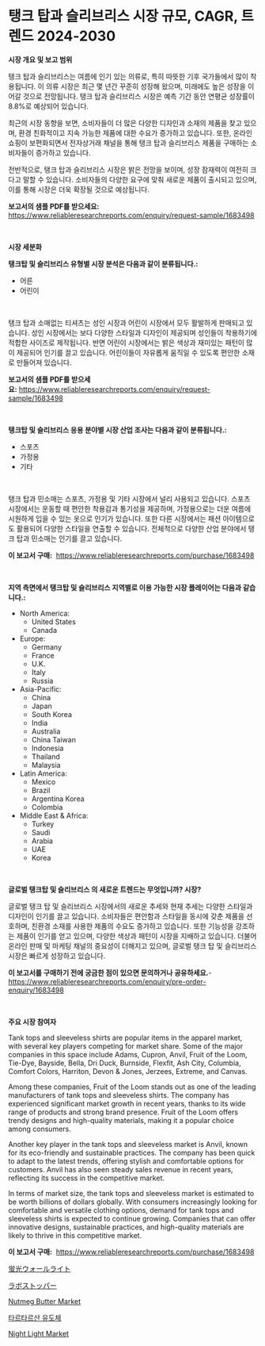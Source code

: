<p><h1>탱크 탑과 슬리브리스 시장 규모, CAGR, 트렌드 2024-2030</h1></p><p><strong>시장 개요 및 보고 범위</strong></p>
<p><p>탱크 탑과 슬리브리스는 여름에 인기 있는 의류로, 특히 따뜻한 기후 국가들에서 많이 착용됩니다. 이 의류 시장은 최근 몇 년간 꾸준히 성장해 왔으며, 미래에도 높은 성장을 이어갈 것으로 전망됩니다. 탱크 탑과 슬리브리스 시장은 예측 기간 동안 연평균 성장률이 8.8%로 예상되어 있습니다.</p><p>최근의 시장 동향을 보면, 소비자들이 더 많은 다양한 디자인과 소재의 제품을 찾고 있으며, 환경 친화적이고 지속 가능한 제품에 대한 수요가 증가하고 있습니다. 또한, 온라인 쇼핑이 보편화되면서 전자상거래 채널을 통해 탱크 탑과 슬리브리스 제품을 구매하는 소비자들이 증가하고 있습니다.</p><p>전반적으로, 탱크 탑과 슬리브리스 시장은 밝은 전망을 보이며, 성장 잠재력이 여전히 크다고 말할 수 있습니다. 소비자들의 다양한 요구에 맞춰 새로운 제품이 출시되고 있으며, 이를 통해 시장은 더욱 확장될 것으로 예상됩니다.</p></p>
<p><strong>보고서의 샘플 PDF를 받으세요:</strong> <a href="https://www.reliableresearchreports.com/enquiry/request-sample/1683498">https://www.reliableresearchreports.com/enquiry/request-sample/1683498</a></p>
<p>&nbsp;</p>
<p><strong>시장 세분화</strong></p>
<p><strong>탱크탑 및 슬리브리스 유형별 시장 분석은 다음과 같이 분류됩니다.:</strong></p>
<p><ul><li>어른</li><li>어린이</li></ul></p>
<p>&nbsp;</p>
<p><p>탱크 탑과 소매없는 티셔츠는 성인 시장과 어린이 시장에서 모두 활발하게 판매되고 있습니다. 성인 시장에서는 보다 다양한 스타일과 디자인이 제공되며 성인들이 착용하기에 적합한 사이즈로 제작됩니다. 반면 어린이 시장에서는 밝은 색상과 재미있는 패턴이 많이 제공되어 인기를 끌고 있습니다. 어린이들이 자유롭게 움직일 수 있도록 편안한 소재로 만들어져 있습니다.</p></p>
<p><strong>보고서의 샘플 PDF를 받으세요:</strong>&nbsp;<a href="https://www.reliableresearchreports.com/enquiry/request-sample/1683498">https://www.reliableresearchreports.com/enquiry/request-sample/1683498</a></p>
<p>&nbsp;</p>
<p><strong> 탱크탑 및 슬리브리스 응용 분야별 시장 산업 조사는 다음과 같이 분류됩니다.:</strong></p>
<p><ul><li>스포츠</li><li>가정용</li><li>기타</li></ul></p>
<p>&nbsp;</p>
<p><p>탱크 탑과 민소매는 스포츠, 가정용 및 기타 시장에서 널리 사용되고 있습니다. 스포츠 시장에서는 운동할 때 편안한 착용감과 통기성을 제공하며, 가정용으로는 더운 여름에 시원하게 입을 수 있는 옷으로 인기가 있습니다. 또한 다른 시장에서는 패션 아이템으로도 활용되어 다양한 스타일을 연출할 수 있습니다. 전체적으로 다양한 산업 분야에서 탱크 탑과 민소매는 인기를 끌고 있습니다.</p></p>
<p><strong>이 보고서 구매:</strong>&nbsp; <a href="https://www.reliableresearchreports.com/purchase/1683498">https://www.reliableresearchreports.com/purchase/1683498</a></p>
<p>&nbsp;</p>
<p><strong>지역 측면에서 탱크탑 및 슬리브리스 지역별로 이용 가능한 시장 플레이어는 다음과 같습니다.:</strong></p>
<p><ul>
    <li>
        North America:
        <ul>
            <li>United States</li>
            <li>Canada</li>
        </ul>
    </li>
    <li>
        Europe:
        <ul>
            <li>Germany</li>
            <li>France</li>
            <li>U.K.</li>
            <li>Italy</li>
            <li>Russia</li>
        </ul>
    </li>
    <li>
        Asia-Pacific:
        <ul>
            <li>China</li>
            <li>Japan</li>
            <li>South Korea</li>
            <li>India</li>
            <li>Australia</li>
            <li>China Taiwan</li>
            <li>Indonesia</li>
            <li>Thailand</li>
            <li>Malaysia</li>
        </ul>
    </li>
    <li>
        Latin America:
        <ul>
            <li>Mexico</li>
            <li>Brazil</li>
            <li>Argentina Korea</li>
            <li>Colombia</li>
        </ul>
    </li>
    <li>
        Middle East & Africa:
        <ul>
            <li>Turkey</li>
            <li>Saudi</li>
            <li>Arabia</li>
            <li>UAE</li>
            <li>Korea</li>
        </ul>
    </li>
    </ul></p>
<p>&nbsp;</p>
<p><strong>글로벌 탱크탑 및 슬리브리스 의 새로운 트렌드는 무엇입니까? 시장?</strong></p>
<p><p>글로벌 탱크 탑 및 슬리브리스 시장에서의 새로운 추세와 현재 추세는 다양한 스타일과 디자인이 인기를 끌고 있습니다. 소비자들은 편안함과 스타일을 동시에 갖춘 제품을 선호하며, 친환경 소재를 사용한 제품의 수요도 증가하고 있습니다. 또한 기능성을 강조하는 제품이 인기를 얻고 있으며, 다양한 색상과 패턴이 시장을 지배하고 있습니다. 더불어 온라인 판매 및 마케팅 채널의 중요성이 더해지고 있으며, 글로벌 탱크 탑 및 슬리브리스 시장은 빠르게 성장하고 있습니다.</p></p>
<p><strong>이 보고서를 구매하기 전에 궁금한 점이 있으면 문의하거나 공유하세요.</strong>- <a href="https://www.reliableresearchreports.com/enquiry/pre-order-enquiry/1683498">https://www.reliableresearchreports.com/enquiry/pre-order-enquiry/1683498</a></p>
<p>&nbsp;</p>
<p><strong>주요 시장 참여자</strong></p>
<p><p>Tank tops and sleeveless shirts are popular items in the apparel market, with several key players competing for market share. Some of the major companies in this space include Adams, Cupron, Anvil, Fruit of the Loom, Tie-Dye, Bayside, Bella, Dri Duck, Burnside, Flexfit, Ash City, Columbia, Comfort Colors, Harriton, Devon & Jones, Jerzees, Extreme, and Canvas.</p><p>Among these companies, Fruit of the Loom stands out as one of the leading manufacturers of tank tops and sleeveless shirts. The company has experienced significant market growth in recent years, thanks to its wide range of products and strong brand presence. Fruit of the Loom offers trendy designs and high-quality materials, making it a popular choice among consumers.</p><p>Another key player in the tank tops and sleeveless market is Anvil, known for its eco-friendly and sustainable practices. The company has been quick to adapt to the latest trends, offering stylish and comfortable options for customers. Anvil has also seen steady sales revenue in recent years, reflecting its success in the competitive market.</p><p>In terms of market size, the tank tops and sleeveless market is estimated to be worth billions of dollars globally. With consumers increasingly looking for comfortable and versatile clothing options, demand for tank tops and sleeveless shirts is expected to continue growing. Companies that can offer innovative designs, sustainable practices, and high-quality materials are likely to thrive in this competitive market.</p></p>
<p><strong>이 보고서 구매:</strong>&nbsp;&nbsp;<a href="https://www.reliableresearchreports.com/purchase/1683498">https://www.reliableresearchreports.com/purchase/1683498</a></p>
<p><p><a href="https://medium.com/@verniebarton2023/%E8%9B%8D%E5%85%89%E5%A3%81%E7%81%AF%E5%B8%82%E5%A0%B4-%E5%B8%82%E5%A0%B4%E3%81%AEcagr-%E5%B8%82%E5%A0%B4%E3%83%88%E3%83%AC%E3%83%B3%E3%83%89-%E3%81%8A%E3%82%88%E3%81%B3%E6%88%90%E9%95%B7%E6%88%A6%E7%95%A5%E3%81%AB%E9%96%A2%E3%81%99%E3%82%8B%E6%B4%9E%E5%AF%9F-6d4330abd1af">蛍光ウォールライト</a></p><p><a href="https://medium.com/@rudysimonis2023/%E3%83%A9%E3%83%9C%E3%82%B9%E3%83%88%E3%83%83%E3%83%91%E3%83%BC%E5%B8%82%E5%A0%B4-%E7%AB%B6%E4%BA%89%E5%88%86%E6%9E%90-%E5%B8%82%E5%A0%B4%E5%8B%95%E5%90%91-2031%E5%B9%B4%E3%81%BE%E3%81%A7%E3%81%AE%E4%BA%88%E6%B8%AC-4e99b43717cd">ラボストッパー</a></p><p><a href="https://github.com/bobicer/Market-Research-Report-List-2/blob/main/nutmeg-butter-market.md">Nutmeg Butter Market</a></p><p><a href="https://github.com/vsoq0zknh59/Market-Research-Report-List-1/blob/main/32595772369.md">타르타르산 유도체</a></p><p><a href="https://github.com/globismark/Market-Research-Report-List-2/blob/main/night-light-market.md">Night Light Market</a></p></p>
